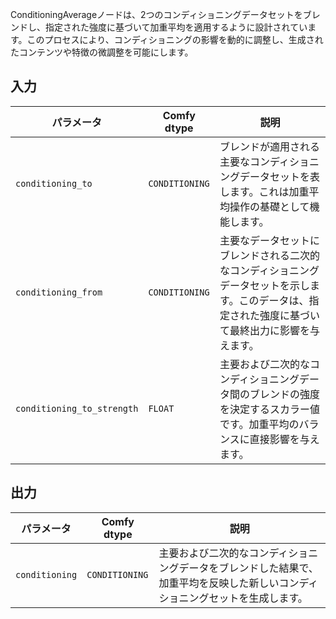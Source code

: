 ConditioningAverageノードは、2つのコンディショニングデータセットをブレンドし、指定された強度に基づいて加重平均を適用するように設計されています。このプロセスにより、コンディショニングの影響を動的に調整し、生成されたコンテンツや特徴の微調整を可能にします。

## 入力

| パラメータ             | Comfy dtype        | 説明 |
|----------------------|--------------------|-------------|
| `conditioning_to`     | `CONDITIONING`     | ブレンドが適用される主要なコンディショニングデータセットを表します。これは加重平均操作の基礎として機能します。 |
| `conditioning_from`   | `CONDITIONING`     | 主要なデータセットにブレンドされる二次的なコンディショニングデータセットを示します。このデータは、指定された強度に基づいて最終出力に影響を与えます。 |
| `conditioning_to_strength` | `FLOAT` | 主要および二次的なコンディショニングデータ間のブレンドの強度を決定するスカラー値です。加重平均のバランスに直接影響を与えます。 |

## 出力

| パラメータ            | Comfy dtype        | 説明 |
|----------------------|--------------------|-------------|
| `conditioning`        | `CONDITIONING`     | 主要および二次的なコンディショニングデータをブレンドした結果で、加重平均を反映した新しいコンディショニングセットを生成します。 |
